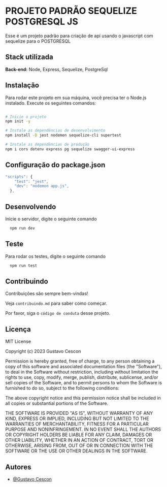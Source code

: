 # PROJETO PADRÃO SEQUELIZE POSTGRESQL JS

Esse é um projeto padrão para criação de api usando o javascript com sequelize para o POSTGRESQL

## Stack utilizada

**Back-end:** Node, Express, Sequelize, PostgreSql

## Instalação

Para rodar este projeto em sua máquina, você precisa ter o Node.js instalado. Execute os seguintes comandos:

```bash

# Inicie o projeto
npm init -y

# Instale as dependências de desenvolvimento
npm install -D jest nodemon sequelize-cli supertest

# Instale as dependências de produção
npm i cors dotenv express pg sequelize swagger-ui-express
```

## Configuração do package.json

```javascript
"scripts": {
    "test": "jest",
    "dev": "nodemon app.js",
  },
```

## Desenvolvendo

Inicie o servidor, digite o seguinte comando

```bash
  npm run dev
```

## Teste

Para rodar os testes, digite o seguinte comando

```bash
  npm run test
```

## Contribuindo

Contribuições são sempre bem-vindas!

Veja `contribuindo.md` para saber como começar.

Por favor, siga o `código de conduta` desse projeto.

## Licença

MIT License

Copyright (c) 2023 Gustavo Cescon

Permission is hereby granted, free of charge, to any person obtaining a copy
of this software and associated documentation files (the "Software"), to deal
in the Software without restriction, including without limitation the rights
to use, copy, modify, merge, publish, distribute, sublicense, and/or sell
copies of the Software, and to permit persons to whom the Software is
furnished to do so, subject to the following conditions:

The above copyright notice and this permission notice shall be included in all
copies or substantial portions of the Software.

THE SOFTWARE IS PROVIDED "AS IS", WITHOUT WARRANTY OF ANY KIND, EXPRESS OR
IMPLIED, INCLUDING BUT NOT LIMITED TO THE WARRANTIES OF MERCHANTABILITY,
FITNESS FOR A PARTICULAR PURPOSE AND NONINFRINGEMENT. IN NO EVENT SHALL THE
AUTHORS OR COPYRIGHT HOLDERS BE LIABLE FOR ANY CLAIM, DAMAGES OR OTHER
LIABILITY, WHETHER IN AN ACTION OF CONTRACT, TORT OR OTHERWISE, ARISING FROM,
OUT OF OR IN CONNECTION WITH THE SOFTWARE OR THE USE OR OTHER DEALINGS IN THE
SOFTWARE.


## Autores

- [@Gustavo Cescon](https://github.com/GustavoCescon)


